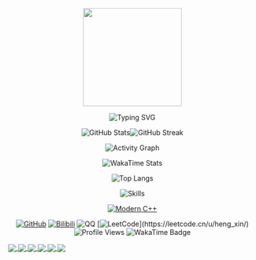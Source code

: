 <!-- https://github.com/kyechan99/capsule-render -->
<div id="title" align=center>

<!-- 头像 -->
<img width="200" src="./img/misaka03.jpg" />

<!-- 动态打字效果 -->
![Typing SVG](https://readme-typing-svg.demolab.com?font=Orbitron&size=25&pause=100&center=true&vCenter=true&random=false&width=600&lines=ここから先は一方通行だ！)

![GitHub Stats](https://github-readme-stats-flame-pi-70.vercel.app/api?username=HengXin666&show_icons=true&theme=transparent&locale=ja&title_color=990099&hide_border=true&icon_color=F7CE45&text_color=D17277)![GitHub Streak](https://streak-stats.demolab.com?user=HengXin666&show_icons=true&theme=tokyonight&locale=ja)  

![Activity Graph](https://github-readme-activity-graph.vercel.app/graph?username=HengXin666&show_icons=true&theme=github-compact&locale=ja&title_color=990099&icon_color=F7CE45&text_color=D17277)


![WakaTime Stats](https://github-readme-stats-flame-pi-70.vercel.app/api/wakatime?username=Heng_Xin&theme=transparent&hide_border=true&layout=compact&langs_count=114514&locale=ja&title_color=990099&text_color=D17277)

![Top Langs](https://github-readme-stats-flame-pi-70.vercel.app/api/top-langs/?username=HengXin666&theme=transparent&hide_border=true&layout=donut-vertical&langs_count=114514&locale=ja&title_color=990099&text_color=D17277)

![Skills](https://skillicons.dev/icons?i=git,github,c,cpp,cmake,qt,linux,arch,docker,py,java,spring,mysql,redis,mongodb,html,css,js,ts,vue,cf,windows,md&theme=light)


[![Modern C++](https://img.shields.io/badge/Code-Modern%20C++-blue)](https://learn.microsoft.com/zh-cn/cpp/cpp/welcome-back-to-cpp-modern-cpp)

[![GitHub](https://img.shields.io/badge/GitHub-HengXin666-blue?logo=github)](https://github.com/HengXin666)
[![Bilibili](https://img.shields.io/badge/哔哩哔哩-Heng__Xin-pink?logo=bilibili)](https://space.bilibili.com/478917126)
![QQ](https://img.shields.io/badge/QQ-282000500-green?logo=tencentqq)
[![LeetCode](https://img.shields.io/badge/LeetCode-Heng__Xin-rgb(99,00,99)?logo=leetcode)](https://leetcode.cn/u/heng_xin/)
![Profile Views](https://komarev.com/ghpvc/?username=HengXin666&abbreviated=true&color=yellow)
![WakaTime Badge](https://wakatime.com/badge/user/2eabe28a-bba2-4d68-932a-4ea435bd8dc3.svg)

<!-- https://github.com/kyechan99/capsule-render -->
</div>

<!-- 仓库 -->
<a href="https://github.com/HengXin666/HXLibs">
  <img align="center" src="https://github-readme-stats.vercel.app/api/pin/?username=HengXin666&repo=HXLibs&theme=transparent&locale=ja&title_color=990099&icon_color=F7CE45&text_color=D17277&show_owner=true&hide_border=true" />
</a>
<a href="https://github.com/HengXin666/BiLiBiLi_DanMu_Crawling">
  <img align="center" src="https://github-readme-stats.vercel.app/api/pin/?username=HengXin666&repo=BiLiBiLi_DanMu_Crawling&theme=transparent&locale=ja&title_color=990099&icon_color=F7CE45&text_color=D17277&show_owner=true&hide_border=true" />
</a>
<a href="https://github.com/HengXin666/HX-Music">
  <img align="center" src="https://github-readme-stats.vercel.app/api/pin/?username=HengXin666&repo=HX-Music&theme=transparent&locale=ja&title_color=990099&icon_color=F7CE45&text_color=D17277&show_owner=true&hide_border=true" />
</a>
<a href="https://github.com/HengXin666/HXTest">
  <img align="center" src="https://github-readme-stats.vercel.app/api/pin/?username=HengXin666&repo=HXTest&theme=transparent&locale=ja&title_color=990099&icon_color=F7CE45&text_color=D17277&show_owner=true&hide_border=true" />
</a>
<a href="https://github.com/HengXin666/HX-ANiMe">
  <img align="center" src="https://github-readme-stats.vercel.app/api/pin/?username=HengXin666&repo=HX-ANiMe&theme=transparent&locale=ja&title_color=990099&icon_color=F7CE45&text_color=D17277&show_owner=true&hide_border=true" />
</a>
<a href="https://github.com/HengXin666/Cpp-CMake-Template">
  <img align="center" src="https://github-readme-stats.vercel.app/api/pin/?username=HengXin666&repo=Cpp-CMake-Template&theme=transparent&locale=ja&title_color=990099&icon_color=F7CE45&text_color=D17277&show_owner=true&hide_border=true" />
</a>